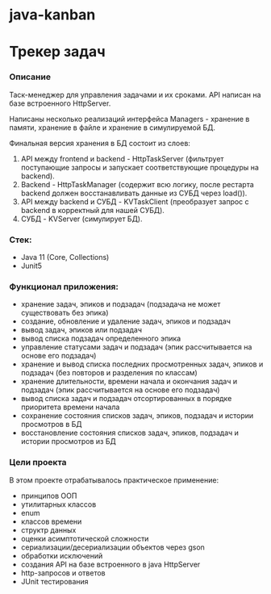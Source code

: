 # java-kanban

Трекер задач
============
### Описание
Таск-менеджер для управления задачами и их сроками. API написан на базе встроенного HttpServer.

Написаны несколько реализаций интерфейса Managers - хранение в памяти, хранение в файле и хранение в симулируемой БД.

Финальная версия хранения в БД состоит из слоев:
1. API между frontend и backend - HttpTaskServer (фильтрует поступающие запросы и запускает соответствующие процедуры на backend).
2. Backend - HttpTaskManager (содержит всю логику, после рестарта backend должен восстанавливать данные из СУБД через load()).
3. API между backend и СУБД - KVTaskClient (преобразует запрос с backend в корректный для нашей СУБД).
4. СУБД - KVServer (симулирует БД).

### Стек:
- Java 11 (Core, Collections)
- Junit5

### Функционал приложения:
* хранение задач, эпиков и подзадач (подзадача не может существовать без эпика)
* создание, обновление и удаление задач, эпиков и подзадач
* вывод задач, эпиков или подзадач
* вывод списка подзадач определенного эпика
* управление статусами задач и подзадач (эпик рассчитывается на основе его подзадач)
* хранение и вывод списка последних просмотренных задач, эпиков и подзадач (без повторов и разделения по классам)
* хранение длительности, времени начала и окончания задач и подзадач (эпик рассчитывается на основе его подзадач)
* вывод списка задач и подзадач отсортированных в порядке приоритета времени начала
* сохранение состояния списков задач, эпиков, подзадач и истории просмотров в БД
* восстановление состояния списков задач, эпиков, подзадач и истории просмотров из БД

### Цели проекта

В этом проекте отрабатывалось практическое применение:

* принципов ООП
* утилитарных классов
* enum
* классов времени
* структр данных
* оценки асимптотической сложности
* сериализации/десериализации объектов через gson
* обработки исключений
* создания API на базе встроенного в java HttpServer
* http-запросов и ответов
* JUnit тестирования
